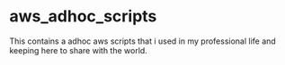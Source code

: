# aws_adhoc_scripts

This contains a adhoc aws scripts that i used in my professional life and keeping here to share with the world.
